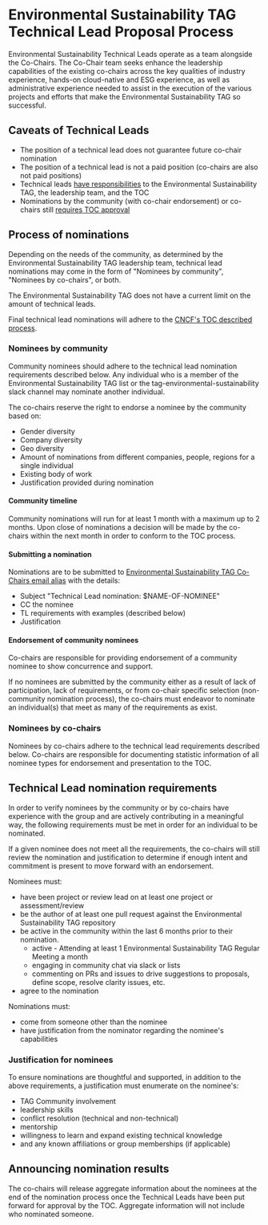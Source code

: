 <!-- cSpell:ignore chairpersonship markdownlint -->
# Environmental Sustainability TAG Technical Lead Proposal Process

Environmental Sustainability Technical Leads operate as a team alongside the Co-Chairs.
The Co-Chair team seeks enhance the leadership capabilities of the existing co-chairs across the key qualities of industry experience, hands-on cloud-native and ESG experience, as well as administrative experience needed to assist in the execution of the various projects and efforts that make the Environmental Sustainability TAG so successful.

## Caveats of Technical Leads

* The position of a technical lead does not guarantee future co-chair nomination
* The position of a technical lead is not a paid position (co-chairs are also not paid positions)
* Technical leads [have responsibilities](roles.md) to the Environmental Sustainability TAG, the leadership team, and the TOC
* Nominations by the community (with co-chair endorsement) or co-chairs still [requires TOC approval](https://github.com/cncf/toc/blob/main/tags/cncf-tags.md#elections)

## Process of nominations

Depending on the needs of the community, as determined by the Environmental Sustainability TAG leadership team, technical lead nominations may come in the form of "Nominees by community", "Nominees by co-chairs", or both.

The Environmental Sustainability TAG does not have a current limit on the amount of technical leads.

Final technical lead nominations will adhere to the [CNCF's TOC described process](https://github.com/cncf/toc/blob/main/tags/cncf-tags.md#elections).

### Nominees by community

Community nominees should adhere to the technical lead nomination requirements described below.
Any individual who is a member of the Environmental Sustainability TAG list or the tag-environmental-sustainability slack channel may nominate another individual.

The co-chairs reserve the right to endorse a nominee by the community based on:

* Gender diversity
* Company diversity
* Geo diversity
* Amount of nominations from different companies, people, regions for a single individual
* Existing body of work
* Justification provided during nomination

#### Community timeline

Community nominations will run for at least 1 month with a maximum up to 2 months.
Upon close of nominations a decision will be made by the co-chairs within the next month in order to conform to the TOC process.

#### Submitting a nomination

Nominations are to be submitted to [Environmental Sustainability TAG Co-Chairs email alias](mailto:cncf-tag-env-sus-chairs@lists.cncf.io) with the details:

* Subject "Technical Lead nomination: $NAME-OF-NOMINEE"
* CC the nominee
* TL requirements with examples (described below)
* Justification

#### Endorsement of community nominees

Co-chairs are responsible for providing endorsement of a community nominee to show concurrence and support.

If no nominees are submitted by the community either as a result of lack of participation, lack of requirements, or from co-chair specific selection (non-community nomination process), the co-chairs must endeavor to nominate an individual(s) that meet as many of the requirements as exist.

### Nominees by co-chairs

Nominees by co-chairs adhere to the technical lead requirements described below.
Co-chairs are responsible for documenting statistic information of all nominee types for endorsement and presentation to the TOC.

## Technical Lead nomination requirements

In order to verify nominees by the community or by co-chairs have experience with the group and are actively contributing in a meaningful way, the following requirements must be met in order for an individual to be nominated.

If a given nominee does not meet all the requirements, the co-chairs will still review the nomination and justification to determine if enough intent and commitment is present to move forward with an endorsement.

Nominees must:
* have been project or review lead on at least one project or assessment/review
* be the author of at least one pull request against the Environmental Sustainability TAG repository
* be active in the community within the last 6 months prior to their nomination.
   * active - Attending at least 1 Environmental Sustainability TAG Regular Meeting a month
   * engaging in community chat via slack or lists
   * commenting on PRs and issues to drive suggestions to proposals, define scope, resolve clarity issues, etc.
* agree to the nomination

Nominations must:

* come from someone other than the nominee
* have justification from the nominator regarding the nominee's capabilities

### Justification for nominees

To ensure nominations are thoughtful and supported, in addition to the above requirements, a justification must enumerate on the nominee's:

* TAG Community involvement
* leadership skills
* conflict resolution (technical and non-technical)
* mentorship
* willingness to learn and expand existing technical knowledge
* and any known affiliations or group memberships (if applicable)

## Announcing nomination results

The co-chairs will release aggregate information about the nominees at the end of the nomination process once the Technical Leads have been put forward for approval by the TOC.
Aggregate information will not include who nominated someone.